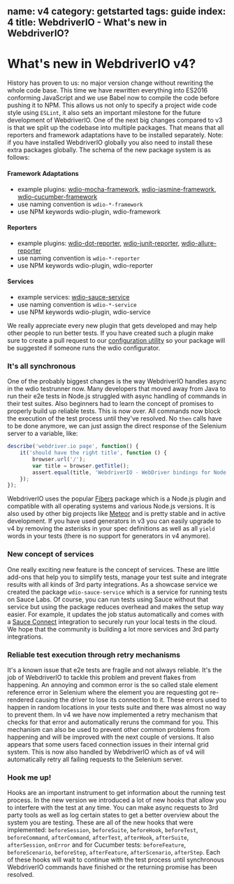 name: v4
category: getstarted
tags: guide
index: 4
title: WebdriverIO - What's new in WebdriverIO?
---

# What's new in WebdriverIO v4?

History has proven to us: no major version change without rewriting the whole code base. This time we have rewritten everything into ES2016 conforming JavaScript and we use Babel now to compile the code before pushing it to NPM. This allows us not only to specify a project wide code style using `ESLint`, it also sets an important milestone for the future development of WebdriverIO. One of the next big changes compared to v3 is that we split up the codebase into multiple packages. That means that all reporters and framework adaptations  have to be installed separately. Note: if you have installed WebdriverIO globally you also need to install these extra packages globally. The schema of the new package system is as follows:

#### Framework Adaptations
- example plugins: [wdio-mocha-framework](https://github.com/webdriverio/wdio-mocha-framework), [wdio-jasmine-framework](https://github.com/webdriverio/wdio-jasmine-framework), [wdio-cucumber-framework](https://github.com/webdriverio/wdio-cucumber-framework)
- use naming convention is `wdio-*-framework`
- use NPM keywords wdio-plugin, wdio-framework

#### Reporters
- example plugins: [wdio-dot-reporter](https://github.com/webdriverio/wdio-dot-reporter), [wdio-junit-reporter](https://github.com/webdriverio/wdio-junit-reporter), [wdio-allure-reporter](https://github.com/webdriverio/wdio-allure-reporter)
- use naming convention is `wdio-*-reporter`
- use NPM keywords wdio-plugin, wdio-reporter

#### Services
- example services: [wdio-sauce-service](https://github.com/webdriverio/wdio-sauce-service)
- use naming convention is `wdio-*-service`
- use NPM keywords wdio-plugin, wdio-service

We really appreciate every new plugin that gets developed and may help other people to run better tests. If you have created such a plugin make sure to create a pull request to our [configuration utility](https://github.com/webdriverio/webdriverio/blob/master/lib/cli.js#L13-L33) so your package will be suggested if someone runs the wdio configurator.

### It's all synchronous

One of the probably biggest changes is the way WebdriverIO handles async in the wdio testrunner now. Many developers that moved away from Java to run their e2e tests in Node.js struggled with async handling of commands in their test suites. Also beginners had to learn the concept of promises to properly build up reliable tests. This is now over. All commands now block the execution of the test process until they've resolved. No `then` calls have to be done anymore, we can just assign the direct response of the Selenium server to a variable, like:

```js
describe('webdriver.io page', function() {
    it('should have the right title', function () {
        browser.url('/');
        var title = browser.getTitle();
        assert.equal(title, 'WebdriverIO - WebDriver bindings for Node.js');
    });
});
```

WebdriverIO uses the popular [Fibers](https://www.npmjs.com/package/fibers) package which is a Node.js plugin and compatible with all operating systems and various Node.js versions. It is also used by other big projects like [Meteor](https://www.meteor.com/) and is pretty stable and in active development. If you have used generators in v3 you can easily upgrade to v4 by removing the asterisks in your spec definitions as well as all `yield` words in your tests (there is no support for generators in v4 anymore).

### New concept of services

One really exciting new feature is the concept of services. These are little add-ons that help you to simplify tests, manage your test suite and integrate results with all kinds of 3rd party integrations. As a showcase service we created the package `wdio-sauce-service` which is a service for running tests on Sauce Labs. Of course, you can run tests using Sauce without that service but using the package reduces overhead and makes the setup way easier. For example, it updates the job status automatically and comes with a [Sauce Connect](https://wiki.saucelabs.com/display/DOCS/Sauce+Connect) integration to securely run your local tests in the cloud. We hope that the community is building a lot more services and 3rd party integrations.

### Reliable test execution through retry mechanisms

It's a known issue that e2e tests are fragile and not always reliable. It's the job of WebdriverIO to tackle this problem and prevent flakes from happening. An annoying and common error is the so called stale element reference error in Selenium where the element you are requesting got re-rendered causing the driver to lose its connection to it. These errors used to happen in random locations in your tests suite and there was almost no way to prevent them. In v4 we have now implemented a retry mechanism that checks for that error and automatically reruns the command for you. This mechanism can also be used to prevent other common problems from happening and will be improved with the next couple of versions. It also appears that some users faced connection issues in their internal grid system. This is now also handled by WebdriverIO which as of v4 will automatically retry all failing requests to the Selenium server.

### Hook me up!

Hooks are an important instrument to get information about the running test process. In the new version we introduced a lot of new hooks that allow you to interfere with the test at any time. You can make async requests to 3rd party tools as well as log certain states to get a better overview about the system you are testing. These are all of the new hooks that were implemented: `beforeSession`, `beforeSuite`, `beforeHook`, `beforeTest`, `beforeCommand`, `afterCommand`, `afterTest`, `afterHook`, `afterSuite`, `afterSession`, `onError` and for Cucumber tests: `beforeFeature`, `beforeScenario`, `beforeStep`, `afterFeature`, `afterScenario`, `afterStep`. Each of these hooks will wait to continue with the test process until synchronous WebdriverIO commands have finished or the returning promise has been resolved.
